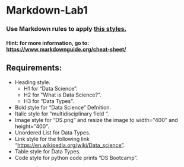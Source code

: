 # Markdown-Lab1
### Use Markdown rules to apply [this styles.](https://github.com/Tuwaiq-Data-Science-Bootcamp-V2/Day3-Lab3-Markdown/blob/main/style.md)


#### Hint: for more information, go to: https://www.markdownguide.org/cheat-sheet/

## Requirements:
- Heading style.
    - H1 for “Data Science”.
    - H2 for "What is Data Science?”.
    - H3 for “Data Types”.
- Bold style for “Data Science” Defnition.
- Italic style for “multidisciplinary field “.
- Image style for “DS.png” and resize the image to width="400" and height="400".
- Unordered List for Data Types.
- Link style for the following link “https://en.wikipedia.org/wiki/Data_science”.
- Table style for Data Types.
- Code style for python code prints “DS Bootcamp”.
